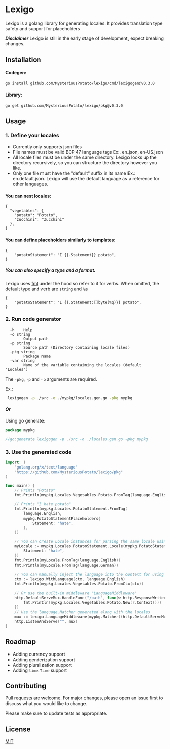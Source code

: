 # Lexigo

Lexigo is a golang library for generating locales.
It provides translation type safety and support for placeholders

***Disclaimer***
Lexigo is still in the early stage of development, expect breaking changes.

## Installation

#### Codegen: 
```bash
go install github.com/MysteriousPotato/lexigo/cmd/lexigogen@v0.3.0
```

#### Library:
```bash
go get github.com/MysteriousPotato/lexigo/pkg@v0.3.0
```

## Usage

### 1. Define your locales
- Currently only supports json files
- File names must be valid BCP 47 language tags Ex:. en.json, en-US.json
- All locale files must be under the same directory. Lexigo looks up the directory recursively, so you can structure the directory however you like.
- Only one file must have the "default" suffix in its name Ex.: en.default.json. Lexigo will use the default language as a reference for other languages.


#### You can nest locales:
```
{
  "vegetables": {
    "potato": "Potato",
    "zucchini": "Zucchini"
  },
}
```

#### You can define placeholders similarly to templates:
```
{
    "potatoStatement": "I {{.Statement}} potato",
}
```


##### You can also specify a type and a format.

Lexigo uses [fmt](https://pkg.go.dev/fmt) under the hood so refer to it for verbs.
When omitted, the default type and verb are `string` and `%s`
```
{
    "potatoStatement": "I {{.Statement:[]byte(%q)}} potato",
}
```

### 2. Run code generator
```
  -h    Help
  -o string
        Output path
  -p string
        Source path (Directory containing locale files)
  -pkg string
        Package name
  -var string
        Name of the variable containing the locales (default "Locales")
```

The `-pkg`, `-p` and `-o` arguments are required.

Ex.:
```bash
 lexigogen -p ./src -o ./mypkg/locales.gen.go -pkg mypkg 
 ```

#### ***Or***
Using go generate:
```go
package mypkg

//go:generate lexigogen -p ./src -o ./locales.gen.go -pkg mypkg
```

### 3. Use the generated code
```go
import 	(
	"golang.org/x/text/language"
	"https://github.com/MysteriousPotato/lexigo/pkg"
)

func main() {
    // Prints "Potato"
    fmt.Println(mypkg.Locales.Vegetables.Potato.FromTag(language.English))

    // Prints "I hate potato"
    fmt.Println(mypkg.Locales.PotatoStatement.FromTag(
        language.English,
        mypkg.PotatoStatementPlaceholders{
            Statement: "hate",
        },
    ))

    // You can create Locale instances for parsing the same locale using different languages
    myLocale := mypkg.Locales.PotatoStatement.Locale(mypkg.PotatoStatementPlaceholders{
        Statement: "hate",
    })
    fmt.Println(myLocale.FromTag(language.English))
    fmt.Println(myLocale.FromTag(language.German))
	
    // You can manually inject the language into the context for using "New"
    ctx := lexigo.WithLanguage(ctx, language.English) 
    fmt.Println(mypkg.Locales.Vegetables.Potato.FromCtx(ctx))
	
    // Or use the built-in middleware "LanguageMiddleware"
    http.DefaultServeMux.HandleFunc("/path", func(w http.ResponseWriter, r *http.Request) {
        fmt.Println(mypkg.Locales.Vegetables.Potato.New(r.Context()))	
    })
    // Use the language.Matcher generated along with the locales
    mux := lexigo.LanguageMiddleware(mypkg.Matcher)(http.DefaultServeMux)
    http.ListenAndServe("", mux)
}
```

## Roadmap

- Adding currency support
- Adding genderization support
- Adding pluralization support
- Adding `time.Time` support


## Contributing

Pull requests are welcome. For major changes, please open an issue first
to discuss what you would like to change.

Please make sure to update tests as appropriate.

## License

[MIT](https://github.com/MysteriousPotato/lexigo/blob/main/LICENSE)